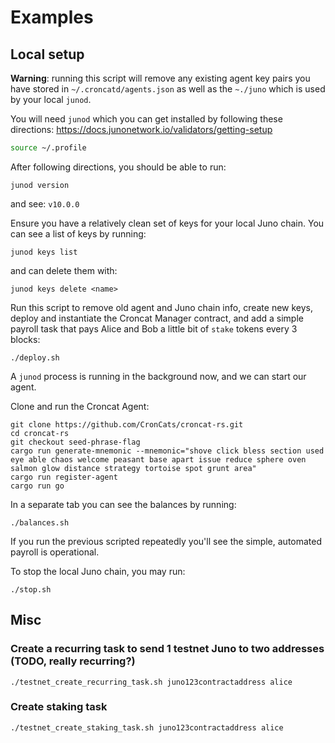 # Examples

## Local setup

**Warning**: running this script will remove any existing agent key pairs you have stored in `~/.croncatd/agents.json` as well as the `~./juno` which is used by your local `junod`.

You will need `junod` which you can get installed by following these directions:
https://docs.junonetwork.io/validators/getting-setup

```bash
source ~/.profile
```
After following directions, you should be able to run:

    junod version

and see: `v10.0.0`

Ensure you have a relatively clean set of keys for your local Juno chain. You can see a list of keys by running:

    junod keys list

and can delete them with:

    junod keys delete <name>

Run this script to remove old agent and Juno chain info, create new keys, deploy and instantiate the Croncat Manager contract, and add a simple payroll task that pays Alice and Bob a little bit of `stake` tokens every 3 blocks:

    ./deploy.sh

A `junod` process is running in the background now, and we can start our agent.

Clone and run the Croncat Agent:

```
git clone https://github.com/CronCats/croncat-rs.git
cd croncat-rs
git checkout seed-phrase-flag
cargo run generate-mnemonic --mnemonic="shove click bless section used eye able chaos welcome peasant base apart issue reduce sphere oven salmon glow distance strategy tortoise spot grunt area"
cargo run register-agent
cargo run go
```

In a separate tab you can see the balances by running:

    ./balances.sh

If you run the previous scripted repeatedly you'll see the simple, automated payroll is operational.

To stop the local Juno chain, you may run:

    ./stop.sh

## Misc

### Create a recurring task to send 1 testnet Juno to two addresses (TODO, really recurring?)
    ./testnet_create_recurring_task.sh juno123contractaddress alice

### Create staking task
    ./testnet_create_staking_task.sh juno123contractaddress alice